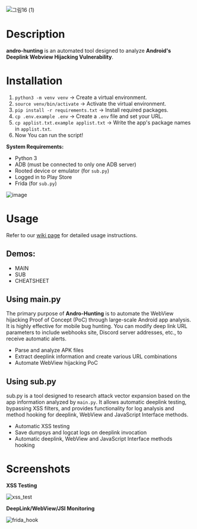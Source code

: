 
![그림16 (1)](https://github.com/user-attachments/assets/dd7cc69c-8cbb-4ca4-adb3-7e9d7ab17606)

# Description
**andro-hunting** is an automated tool designed to analyze **Android's Deeplink Webview Hijacking Vulnerability**.

# Installation
1. `python3 -m venv venv` -> Create a virtual environment.
2. `source venv/bin/activate` -> Activate the virtual environment.
3. `pip install -r requirements.txt` -> Install required packages.
4. `cp .env.example .env` -> Create a `.env` file and set your URL.
5. `cp applist.txt.example applist.txt` -> Write the app's package names in `applist.txt`.
6. Now You can run the script!

**System Requirements:**
- Python 3
- ADB (must be connected to only one ADB server)
- Rooted device or emulator (for `sub.py`)
- Logged in to Play Store
- Frida (for `sub.py`)


![image](https://github.com/user-attachments/assets/af572d40-fbe1-4e44-962a-9a37822bbf89)

# Usage
Refer to our [wiki page](https://github.com/WHS-Andromeda/andro_hunting.wiki.git) for detailed usage instructions.

## Demos:
- MAIN
- SUB
- CHEATSHEET

## Using main.py
The primary purpose of **Andro-Hunting** is to automate the WebView hijacking Proof of Concept (PoC) through large-scale Android app analysis. It is highly effective for mobile bug hunting. You can modify deep link URL parameters to include webhooks site, Discord server addresses, etc., to receive automatic alerts.

- Parse and analyze APK files
- Extract deeplink information and create various URL combinations
- Automate WebView hijacking PoC

## Using sub.py
sub.py is a tool designed to research attack vector expansion based on the app information analyzed by `main.py`. It allows automatic deeplink testing, bypassing XSS filters, and provides functionality for log analysis and method hooking for deeplink, WebView and JavaScript Interface methods.

- Automatic XSS testing
- Save dumpsys and logcat logs on deeplink invocation
- Automatic deeplink, WebView and JavaScript Interface methods hooking

# Screenshots

 **XSS Testing**
  
![xss_test](https://github.com/user-attachments/assets/de6172d0-6b79-4903-9625-24cb16845394)

 **DeepLink/WebView/JSI Monitoring**
  
![frida_hook](https://github.com/user-attachments/assets/928d95d8-38ba-44c8-8c73-4e536a731483)


